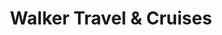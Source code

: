 ---
title: "Walker Travel & Cruises"
url: /gresham/walker-travel-and-cruises/
shop: travel agency
---